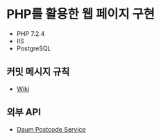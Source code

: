 # PHP를 활용한 웹 페이지 구현

- PHP 7.2.4
- IIS
- PostgreSQL

## 커밋 메시지 규칙

- [Wiki](https://github.com/chan-gon/callnet_sample/wiki/GIt-%EC%BB%A4%EB%B0%8B-%EB%A9%94%EC%8B%9C%EC%A7%80-%EA%B7%9C%EC%B9%99)

## 외부 API

- [Daum Postcode Service](https://postcode.map.daum.net/guide)